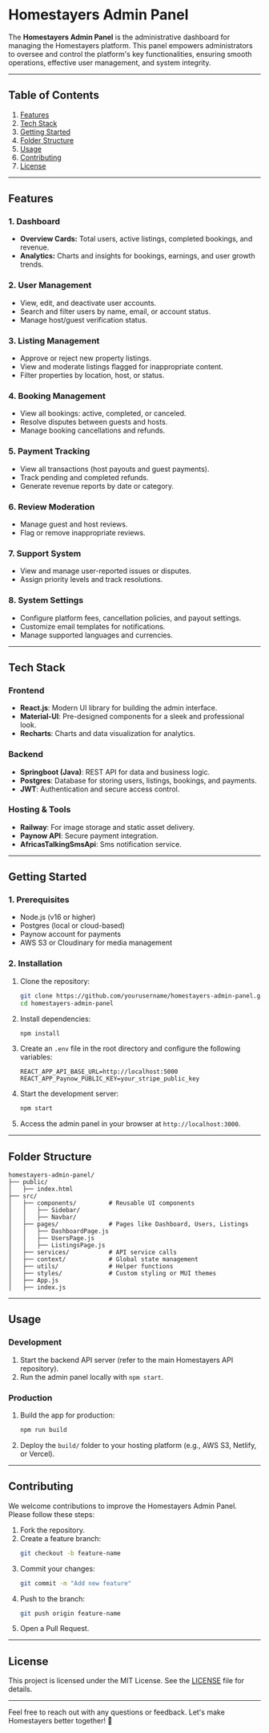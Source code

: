 # Homestayers Admin Panel

The **Homestayers Admin Panel** is the administrative dashboard for managing the Homestayers platform. This panel empowers administrators to oversee and control the platform's key functionalities, ensuring smooth operations, effective user management, and system integrity.

---

## **Table of Contents**

1. [Features](#features)
2. [Tech Stack](#tech-stack)
3. [Getting Started](#getting-started)
4. [Folder Structure](#folder-structure)
5. [Usage](#usage)
6. [Contributing](#contributing)
7. [License](#license)

---

## **Features**

### **1. Dashboard**
- **Overview Cards:** Total users, active listings, completed bookings, and revenue.
- **Analytics:** Charts and insights for bookings, earnings, and user growth trends.

### **2. User Management**
- View, edit, and deactivate user accounts.
- Search and filter users by name, email, or account status.
- Manage host/guest verification status.

### **3. Listing Management**
- Approve or reject new property listings.
- View and moderate listings flagged for inappropriate content.
- Filter properties by location, host, or status.

### **4. Booking Management**
- View all bookings: active, completed, or canceled.
- Resolve disputes between guests and hosts.
- Manage booking cancellations and refunds.

### **5. Payment Tracking**
- View all transactions (host payouts and guest payments).
- Track pending and completed refunds.
- Generate revenue reports by date or category.

### **6. Review Moderation**
- Manage guest and host reviews.
- Flag or remove inappropriate reviews.

### **7. Support System**
- View and manage user-reported issues or disputes.
- Assign priority levels and track resolutions.

### **8. System Settings**
- Configure platform fees, cancellation policies, and payout settings.
- Customize email templates for notifications.
- Manage supported languages and currencies.

---

## **Tech Stack**

### **Frontend**
- **React.js**: Modern UI library for building the admin interface.
- **Material-UI**: Pre-designed components for a sleek and professional look.
- **Recharts**: Charts and data visualization for analytics.

### **Backend**
- **Springboot (Java)**: REST API for data and business logic.
- **Postgres**: Database for storing users, listings, bookings, and payments.
- **JWT**: Authentication and secure access control.

### **Hosting & Tools**
- **Railway**: For image storage and static asset delivery.
- **Paynow API**: Secure payment integration.
- **AfricasTalkingSmsApi**: Sms notification service.

---

## **Getting Started**

### **1. Prerequisites**
- Node.js (v16 or higher)
- Postgres (local or cloud-based)
- Paynow account for payments
- AWS S3 or Cloudinary for media management

### **2. Installation**

1. Clone the repository:
   ```bash
   git clone https://github.com/yourusername/homestayers-admin-panel.git
   cd homestayers-admin-panel
   ```

2. Install dependencies:
   ```bash
   npm install
   ```

3. Create an `.env` file in the root directory and configure the following variables:
   ```env
   REACT_APP_API_BASE_URL=http://localhost:5000
   REACT_APP_Paynow_PUBLIC_KEY=your_stripe_public_key
   ```

4. Start the development server:
   ```bash
   npm start
   ```

5. Access the admin panel in your browser at `http://localhost:3000`.

---

## **Folder Structure**

```plaintext
homestayers-admin-panel/
├── public/
│   ├── index.html
├── src/
│   ├── components/         # Reusable UI components
│   │   ├── Sidebar/
│   │   ├── Navbar/
│   ├── pages/              # Pages like Dashboard, Users, Listings
│   │   ├── DashboardPage.js
│   │   ├── UsersPage.js
│   │   ├── ListingsPage.js
│   ├── services/           # API service calls
│   ├── context/            # Global state management
│   ├── utils/              # Helper functions
│   ├── styles/             # Custom styling or MUI themes
│   ├── App.js
│   ├── index.js
```

---

## **Usage**

### Development
1. Start the backend API server (refer to the main Homestayers API repository).
2. Run the admin panel locally with `npm start`.

### Production
1. Build the app for production:
   ```bash
   npm run build
   ```
2. Deploy the `build/` folder to your hosting platform (e.g., AWS S3, Netlify, or Vercel).

---

## **Contributing**

We welcome contributions to improve the Homestayers Admin Panel. Please follow these steps:

1. Fork the repository.
2. Create a feature branch:
   ```bash
   git checkout -b feature-name
   ```
3. Commit your changes:
   ```bash
   git commit -m "Add new feature"
   ```
4. Push to the branch:
   ```bash
   git push origin feature-name
   ```
5. Open a Pull Request.

---

## **License**

This project is licensed under the MIT License. See the [LICENSE](LICENSE) file for details.

---

Feel free to reach out with any questions or feedback. Let's make Homestayers better together! 🚀
